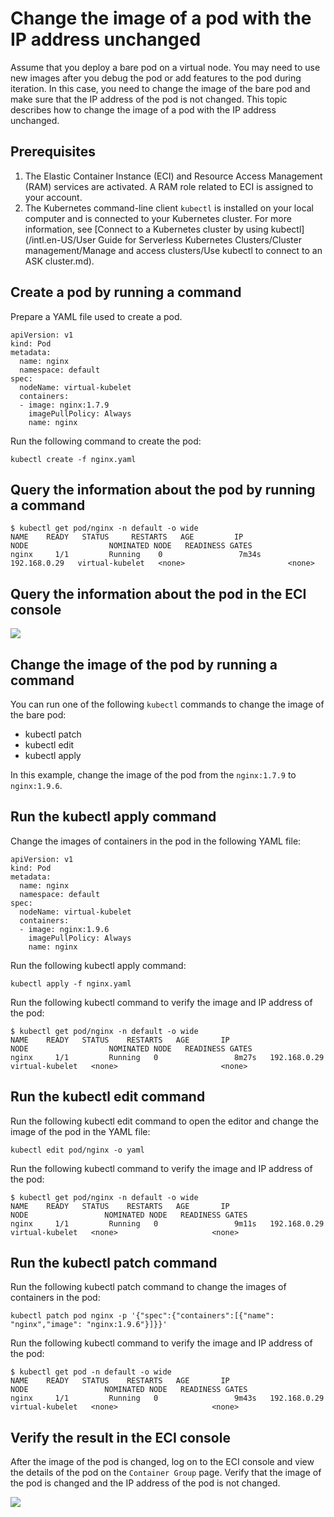 # Change the image of a pod with the IP address unchanged

Assume that you deploy a bare pod on a virtual node. You may need to use new images after you debug the pod or add features to the pod during iteration. In this case, you need to change the image of the bare pod and make sure that the IP address of the pod is not changed. This topic describes how to change the image of a pod with the IP address unchanged.

## Prerequisites

1.  The Elastic Container Instance \(ECI\) and Resource Access Management \(RAM\) services are activated. A RAM role related to ECI is assigned to your account.
2.  The Kubernetes command-line client `kubectl` is installed on your local computer and is connected to your Kubernetes cluster. For more information, see [Connect to a Kubernetes cluster by using kubectl](/intl.en-US/User Guide for Serverless Kubernetes Clusters/Cluster management/Manage and access clusters/Use kubectl to connect to an ASK cluster.md).

## Create a pod by running a command

Prepare a YAML file used to create a pod.

```
apiVersion: v1
kind: Pod
metadata:
  name: nginx
  namespace: default
spec:
  nodeName: virtual-kubelet
  containers:
  - image: nginx:1.7.9
    imagePullPolicy: Always
    name: nginx
```

Run the following command to create the pod:

```
kubectl create -f nginx.yaml
```

## Query the information about the pod by running a command

```
$ kubectl get pod/nginx -n default -o wide
NAME    READY   STATUS     RESTARTS   AGE         IP                    NODE                  NOMINATED NODE   READINESS GATES
nginx     1/1         Running    0                 7m34s      192.168.0.29   virtual-kubelet   <none>                       <none>
```

## Query the information about the pod in the ECI console

![](http://docs-aliyun.cn-hangzhou.oss.aliyun-inc.com/assets/pic/141288/cn_zh/1571103244050/eci_detail_1.jpg)

## Change the image of the pod by running a command

You can run one of the following `kubectl` commands to change the image of the bare pod:

-   kubectl patch
-   kubectl edit
-   kubectl apply

In this example, change the image of the pod from the `nginx:1.7.9` to `nginx:1.9.6`.

## Run the kubectl apply command

Change the images of containers in the pod in the following YAML file:

```
apiVersion: v1
kind: Pod
metadata:
  name: nginx
  namespace: default
spec:
  nodeName: virtual-kubelet
  containers:
  - image: nginx:1.9.6
    imagePullPolicy: Always
    name: nginx	
```

Run the following kubectl apply command:

```
kubectl apply -f nginx.yaml		
```

Run the following kubectl command to verify the image and IP address of the pod:

```
$ kubectl get pod/nginx -n default -o wide
NAME    READY   STATUS    RESTARTS   AGE       IP                   NODE                  NOMINATED NODE   READINESS GATES
nginx     1/1         Running   0                 8m27s   192.168.0.29   virtual-kubelet   <none>                       <none>	 
```

## Run the kubectl edit command

Run the following kubectl edit command to open the editor and change the image of the pod in the YAML file:

```
kubectl edit pod/nginx -o yaml		
```

Run the following kubectl command to verify the image and IP address of the pod:

```
$ kubectl get pod/nginx -n default -o wide
NAME    READY   STATUS    RESTARTS   AGE       IP                   NODE                 NOMINATED NODE   READINESS GATES
nginx     1/1         Running   0                 9m11s   192.168.0.29   virtual-kubelet   <none>                     <none>		
```

## Run the kubectl patch command

Run the following kubectl patch command to change the images of containers in the pod:

```
kubectl patch pod nginx -p '{"spec":{"containers":[{"name": "nginx","image": "nginx:1.9.6"}]}}'
```

Run the following kubectl command to verify the image and IP address of the pod:

```
$ kubectl get pod -n default -o wide
NAME    READY   STATUS    RESTARTS   AGE       IP                   NODE                 NOMINATED NODE   READINESS GATES
nginx     1/1         Running   0                 9m43s   192.168.0.29   virtual-kubelet   <none>                     <none>	
```

## Verify the result in the ECI console

After the image of the pod is changed, log on to the ECI console and view the details of the pod on the `Container Group` page. Verify that the image of the pod is changed and the IP address of the pod is not changed.

![](http://docs-aliyun.cn-hangzhou.oss.aliyun-inc.com/assets/pic/141288/cn_zh/1571103892091/eci_image_2.jpg)

